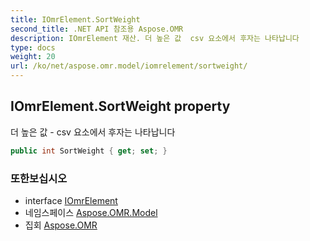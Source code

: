 ```yaml
---
title: IOmrElement.SortWeight
second_title: .NET API 참조용 Aspose.OMR
description: IOmrElement 재산. 더 높은 값  csv 요소에서 후자는 나타납니다
type: docs
weight: 20
url: /ko/net/aspose.omr.model/iomrelement/sortweight/
---
```

## IOmrElement.SortWeight property

더 높은 값 - csv 요소에서 후자는 나타납니다

```csharp
public int SortWeight { get; set; }
```

### 또한보십시오

* interface [IOmrElement](../)
* 네임스페이스 [Aspose.OMR.Model](../../iomrelement/)
* 집회 [Aspose.OMR](../../../)


